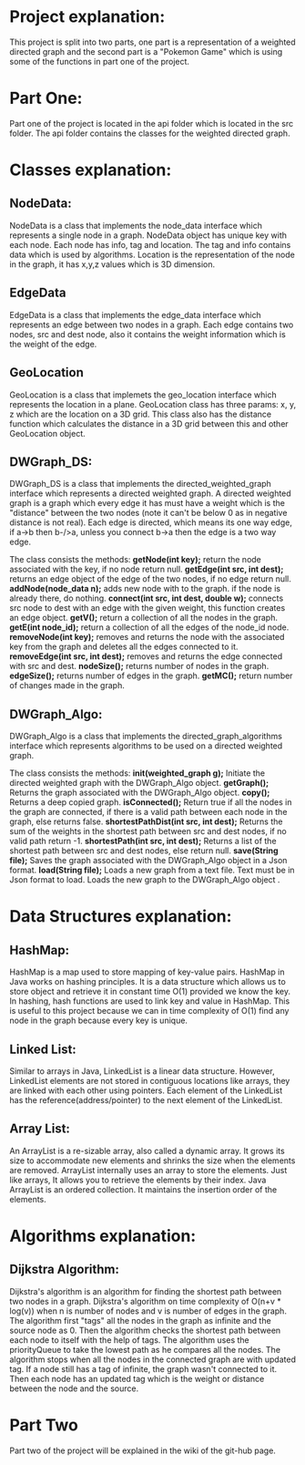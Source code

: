 Project explanation:
=
This project is split into two parts, one part is a representation of a weighted directed graph and the second part is a "Pokemon Game" which is using some of the functions in part one of the project.

Part One:
=
Part one of the project is located in the api folder which is located in the src folder. 
The api folder contains the classes for the weighted directed graph.


Classes explanation:
=
## NodeData:

NodeData is a class that implements the node_data interface which represents a single node in a graph.
NodeData object has unique key with each node. Each node has info, tag and location.
The tag and info contains data which is used by algorithms.
Location is the representation of the node in the graph, it has x,y,z values which is 3D dimension.

## EdgeData

EdgeData is a class that implements the edge_data interface which represents an edge between two nodes in a graph.
Each edge contains two nodes, src and dest node, also it contains the weight information which is the weight of the edge.


## GeoLocation

GeoLocation is a class that implemets the geo_location interface which represents the location in a plane.
GeoLocation class has three params: x, y, z which are the location on a 3D grid.
This class also has the distance function which calculates the distance in a 3D grid between this and other GeoLocation object.

## DWGraph_DS:

DWGraph_DS is a class that implements the directed_weighted_graph interface which represents a directed weighted graph.
A directed weighted graph is a graph which every edge it has must have a weight which is the "distance" between the two nodes (note it can't be below 0 as in negative distance is not real).
Each edge is directed, which means its one way edge, if a->b then b-/>a, unless you connect b->a then the edge is a two way edge.

The class consists the methods:
**getNode(int key);** return the node associated with the key, if no node return null.
**getEdge(int src, int dest);** returns an edge object of the edge of the two nodes, if no edge return null.
**addNode(node_data n);** adds new node with to the graph. if the node is already there, do nothing.
**connect(int src, int dest, double w);** connects src node to dest with an edge with the given weight, this function creates an edge object.
**getV();** return a collection of all the nodes in the graph.
**getE(int node_id);** return a collection of all the edges of the node_id node.
**removeNode(int key);** removes and returns the node with the associated key from the graph and deletes all the edges connected to it.
**removeEdge(int src, int dest);** removes and returns the edge connected with src and dest.
**nodeSize();** returns number of nodes in the graph.
**edgeSize();** returns number of edges in the graph.
**getMC();** return number of changes made in the graph.

## DWGraph_Algo:

DWGraph_Algo is a class that implements the directed_graph_algorithms interface which represents algorithms to be used on a directed weighted graph.

The class consists the methods:
**init(weighted_graph g);** Initiate the directed weighted graph with the DWGraph_Algo object.
**getGraph();** Returns the graph associated with the DWGraph_Algo object.
**copy();** Returns a deep copied graph.
**isConnected();** Return true if all the nodes in the graph are connected, if there is a valid path between each node in the graph, else returns false.
**shortestPathDist(int src, int dest);** Returns the sum of the weights in the shortest path between src and dest nodes, if no valid path return -1.
**shortestPath(int src, int dest);** Returns a list of the shortest path between src and dest nodes, else return null.
**save(String file);** Saves the graph associated with the DWGraph_Algo object in a Json format.
**load(String file);** Loads a new graph from a text file. Text must be in Json format to load. Loads the new graph to the DWGraph_Algo object .

Data Structures explanation:
=
## HashMap:

HashMap is a map used to store mapping of key-value pairs.
HashMap in Java works on hashing principles. It is a data structure which allows us to store object and retrieve it in constant time O(1) provided we know the key.
In hashing, hash functions are used to link key and value in HashMap.
This is useful to this project because we can in time complexity of O(1) find any node in the graph because every key is unique.

## Linked List:

Similar to arrays in Java, LinkedList is a linear data structure.
However, LinkedList elements are not stored in contiguous locations like arrays, they are linked with each other using pointers.
Each element of the LinkedList has the reference(address/pointer) to the next element of the LinkedList.

## Array List:

An ArrayList is a re-sizable array, also called a dynamic array.
It grows its size to accommodate new elements and shrinks the size when the elements are removed.
ArrayList internally uses an array to store the elements.
Just like arrays, It allows you to retrieve the elements by their index.
Java ArrayList is an ordered collection.
It maintains the insertion order of the elements.

Algorithms explanation:
=
## Dijkstra Algorithm:

Dijkstra's algorithm is an algorithm for finding the shortest path between two nodes in a graph.
Dijkstra's algorithm on time complexity of O(n+v * log(v)) when n is number of nodes and v is number of edges in the graph.
The algorithm first "tags" all the nodes in the graph as infinite and the source node as 0.
Then the algorithm checks the shortest path between each node to itself with the help of tags.
The algorithm uses the priorityQueue to take the lowest path as he compares all the nodes.
The algorithm stops when all the nodes in the connected graph are with updated tag.
If a node still has a tag of infinite, the graph wasn't connected to it.
Then each node has an updated tag which is the weight or distance between the node and the source.


# Part Two 
Part two of the project will be explained in the wiki of the git-hub page.